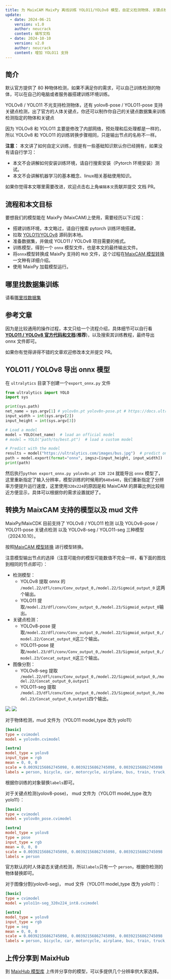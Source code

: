 ```yaml
---
title: 为 MaixCAM MaixPy 离线训练 YOLO11/YOLOv8 模型，自定义检测物体、关键点检测
update:
  - date: 2024-06-21
    version: v1.0
    author: neucrack
    content: 编写文档
  - date: 2024-10-10
    version: v2.0
    author: neucrack
    content: 增加 YOLO11 支持
---
```



## 简介

默认官方提供了 80 种物体检测，如果不满足你的需求，可以自己训练检测的物体，可以在自己的电脑或者服务器搭建训练环境训练。

YOLOv8 / YOLO11 不光支持检测物体，还有 yolov8-pose / YOLO11-pose 支持关键点检测，出了官方的人体关键点，你还可以制作你自己的关键点数据集来训练检测指定的物体和关键点

因为 YOLOv8 和 YOLO11 主要是修改了内部网络，预处理和后处理都是一样的，所以 YOLOv8 和 YOLO11 的训练转换步骤相同，只是输出节点的名称不一样。


**注意：** 本文讲了如何自定义训练，但是有一些基础知识默认你已经拥有，如果没有请自行学习：
* 本文不会讲解如何安装训练环境，请自行搜索安装（Pytorch 环境安装）测试。
* 本文不会讲解机器学习的基本概念、linux相关基础使用知识。

如果你觉得本文哪里需要改进，欢迎点击右上角`编辑本文`贡献并提交 文档 PR。


## 流程和本文目标

要想我们的模型能在 MaixPy (MaixCAM)上使用，需要经历以下过程：
* 搭建训练环境，本文略过，请自行搜索 pytorch 训练环境搭建。
* 拉取 [YOLO11/YOLOv8](https://github.com/ultralytics/ultralytics) 源码到本地。
* 准备数据集，并做成 YOLO11 / YOLOv8 项目需要的格式。
* 训练模型，得到一个 `onnx` 模型文件，也是本文的最终输出文件。
* 将`onnx`模型转换成 MaixPy 支持的 `MUD` 文件，这个过程在[MaixCAM 模型转换](../ai_model_converter/maixcam.md) 一文种有详细介绍。
* 使用 MaixPy 加载模型运行。


## 哪里找数据集训练

请看[哪里找数据集](../pro/datasets.md)


## 参考文章

因为是比较通用的操作过程，本文只给一个流程介绍，具体细节可以自行看 **[YOLO11 / YOLOv8 官方代码和文档](https://github.com/ultralytics/ultralytics)**(**推荐**)，以及搜索其训练教程，最终导出 onnx 文件即可。

如果你有觉得讲得不错的文章欢迎修改本文并提交 PR。

## YOLO11 / YOLOv8 导出 onnx 模型

在 `ultralytics` 目录下创建一个`export_onnx.py` 文件
```python
from ultralytics import YOLO
import sys

print(sys.path)
net_name = sys.argv[1] # yolov8n.pt yolov8n-pose.pt # https://docs.ultralytics.com/models/yolov8/#supported-tasks-and-modes
input_width = int(sys.argv[2])
input_height = int(sys.argv[3])

# Load a model
model = YOLO(net_name)  # load an official model
# model = YOLO("path/to/best.pt")  # load a custom model

# Predict with the model
results = model("https://ultralytics.com/images/bus.jpg")  # predict on an image
path = model.export(format="onnx", imgsz=[input_height, input_width])  # export the model to ONNX format
print(path)

```

然后执行`python export_onnx.py yolov8n.pt 320 224` 就能导出 `onnx` 模型了，这里重新指定了输入分辨率，模型训练的时候用的`640x640`，我们重新指定了分辨率方便提升运行速度，这里使用`320x224`的原因是和 MaixCAM 的屏幕比例比较相近方便显示，具体可以根据你的需求设置就好了。


## 转换为 MaixCAM 支持的模型以及 mud 文件

MaixPy/MaixCDK 目前支持了 YOLOv8 / YOLO11 检测 以及 YOLOv8-pose / YOLO11-pose 关键点检测 以及 YOLOv8-seg / YOLO11-seg 三种模型（2024.10.10）。

按照[MaixCAM 模型转换](../ai_model_converter/maixcam.md) 进行模型转换。

注意模型输出节点的选择（注意可能你的模型可能数值不完全一样，看下面的图找到相同的节点即可）：
* 检测模型：
  * YOLOv8 提取 onnx 的 `/model.22/dfl/conv/Conv_output_0,/model.22/Sigmoid_output_0` 这两个输出。
  * YOLO11 提取`/model.23/dfl/conv/Conv_output_0,/model.23/Sigmoid_output_0`输出。
* 关键点检测：
  * YOLOv8-pose 提取`/model.22/dfl/conv/Conv_output_0,/model.22/Sigmoid_output_0,/model.22/Concat_output_0`这三个输出。
  * YOLO11-pose 提取`/model.23/dfl/conv/Conv_output_0,/model.23/Sigmoid_output_0,/model.23/Concat_output_0`这三个输出。
* 图像分割：
  * YOLOv8-seg 提取 `/model.22/dfl/conv/Conv_output_0,/model.22/Sigmoid_output_0,/model.22/Concat_output_0,output1`
  * YOLO11-seg 提取 `/model.23/dfl/conv/Conv_output_0,/model.23/Sigmoid_output_0,/model.23/Concat_output_0,output1`四个输出。

![](../../assets/yolov8_out1.jpg) ![](../../assets/yolov8_out2.jpg)

对于物体检测，mud 文件为（YOLO11 model_type 改为 yolo11）
```ini
[basic]
type = cvimodel
model = yolov8n.cvimodel

[extra]
model_type = yolov8
input_type = rgb
mean = 0, 0, 0
scale = 0.00392156862745098, 0.00392156862745098, 0.00392156862745098
labels = person, bicycle, car, motorcycle, airplane, bus, train, truck, boat, traffic light, fire hydrant, stop sign, parking meter, bench, bird, cat, dog, horse, sheep, cow, elephant, bear, zebra, giraffe, backpack, umbrella, handbag, tie, suitcase, frisbee, skis, snowboard, sports ball, kite, baseball bat, baseball glove, skateboard, surfboard, tennis racket, bottle, wine glass, cup, fork, knife, spoon, bowl, banana, apple, sandwich, orange, broccoli, carrot, hot dog, pizza, donut, cake, chair, couch, potted plant, bed, dining table, toilet, tv, laptop, mouse, remote, keyboard, cell phone, microwave, oven, toaster, sink, refrigerator, book, clock, vase, scissors, teddy bear, hair drier, toothbrush
```

根据你训练的对象替换`labels`即可。

对于关键点检测(yolov8-pose)， mud 文件为（YOLO11 model_type 改为 yolo11）：
```ini
[basic]
type = cvimodel
model = yolov8n_pose.cvimodel

[extra]
model_type = yolov8
type = pose
input_type = rgb
mean = 0, 0, 0
scale = 0.00392156862745098, 0.00392156862745098, 0.00392156862745098
labels = person
```

官方默认的时人体姿态关键点检测，所以`labels`只有一个 `person`，根据你检测的物体替换即可。

对于图像分割(yolov8-seg)， mud 文件（YOLO11 model_type 改为 yolo11）：
```ini
[basic]
type = cvimodel
model = yolo11n-seg_320x224_int8.cvimodel

[extra]
model_type = yolov8
input_type = rgb
type = seg
mean = 0, 0, 0
scale = 0.00392156862745098, 0.00392156862745098, 0.00392156862745098
labels = person, bicycle, car, motorcycle, airplane, bus, train, truck, boat, traffic light, fire hydrant, stop sign, parking meter, bench, bird, cat, dog, horse, sheep, cow, elephant, bear, zebra, giraffe, backpack, umbrella, handbag, tie, suitcase, frisbee, skis, snowboard, sports ball, kite, baseball bat, baseball glove, skateboard, surfboard, tennis racket, bottle, wine glass, cup, fork, knife, spoon, bowl, banana, apple, sandwich, orange, broccoli, carrot, hot dog, pizza, donut, cake, chair, couch, potted plant, bed, dining table, toilet, tv, laptop, mouse, remote, keyboard, cell phone, microwave, oven, toaster, sink, refrigerator, book, clock, vase, scissors, teddy bear, hair drier, toothbrush
```

## 上传分享到 MaixHub

到 [MaixHub 模型库](https://maixhub.com/model/zoo?platform=maixcam) 上传并分享你的模型，可以多提供几个分辨率供大家选择。


